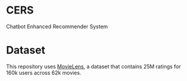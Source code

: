 # CERS
Chatbot Enhanced Recommender System

# Dataset

This repository uses [MovieLens](https://grouplens.org/datasets/movielens/), a dataset that contains 25M ratings for 160k users across 62k movies.
